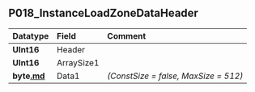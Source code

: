 ## P018\_InstanceLoadZoneDataHeader ##
| **Datatype** | **Field** | **Comment** |
|:-------------|:----------|:------------|
| **UInt16**   | Header    |             |
| **UInt16**   | ArraySize1 |             |
| **byte[.md](.md)** | Data1     | _(ConstSize = false, MaxSize = 512)_ |
